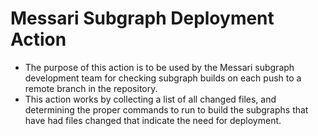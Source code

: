 # Messari Subgraph Deployment Action
- The purpose of this action is to be used by the Messari subgraph development team for checking subgraph builds on each push to a remote branch in the repository. 
- This action works by collecting a list of all changed files, and determining the proper commands to run to build the subgraphs that have had files changed that indicate the need for deployment. 